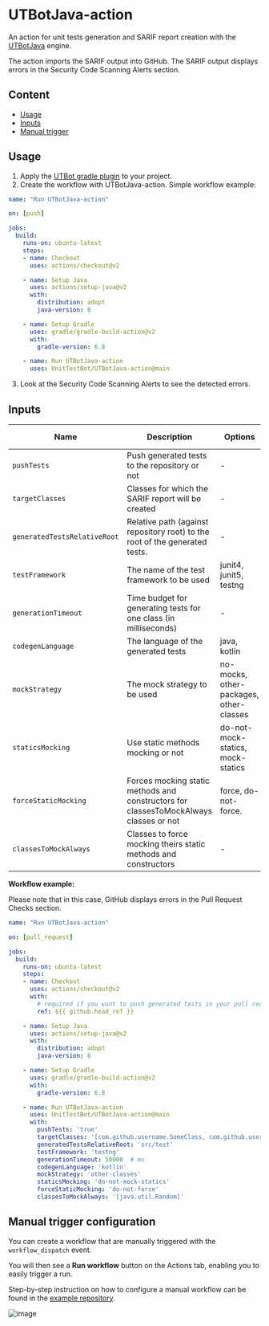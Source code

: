# UTBotJava-action

An action for unit tests generation and SARIF report creation with the [UTBotJava](https://github.com/UnitTestBot/UTBotJava) engine.

The action imports the SARIF output into GitHub. The SARIF output displays errors in the Security Code Scanning Alerts section.

## Content

- [Usage](#usage)
- [Inputs](#inputs)
- [Manual trigger](#manual-trigger-configuration)

## Usage

1. Apply the [UTBot gradle plugin](https://plugins.gradle.org/plugin/org.utbot.gradle.plugin) to your project.
2. Create the workflow with UTBotJava-action. Simple workflow example:

```YAML
name: "Run UTBotJava-action"

on: [push]

jobs:
  build:
    runs-on: ubuntu-latest
    steps:
    - name: Checkout
      uses: actions/checkout@v2

    - name: Setup Java
      uses: actions/setup-java@v2
      with:
        distribution: adopt
        java-version: 8

    - name: Setup Gradle
      uses: gradle/gradle-build-action@v2
      with:
        gradle-version: 6.8

    - name: Run UTBotJava-action
      uses: UnitTestBot/UTBotJava-action@main
```
3. Look at the Security Code Scanning Alerts to see the detected errors.

## Inputs

| Name | Description | Options | Default value |
| --- | --- | --- | --- |
| `pushTests` | Push generated tests to the repository or not | - | true |
| `targetClasses` | Classes for which the SARIF report will be created | - | all |
| `generatedTestsRelativeRoot` | Relative path (against repository root) to the root of the generated tests. | - | .utbot/test |
| `testFramework` | The name of the test framework to be used | junit4, junit5, testng | junit5 |
| `generationTimeout` | Time budget for generating tests for one class (in milliseconds) | - | 60000 |
| `codegenLanguage` | The language of the generated tests | java, kotlin | java |
| `mockStrategy` | The mock strategy to be used | no-mocks, other-packages, other-classes | other-packages |
| `staticsMocking` | Use static methods mocking or not | do-not-mock-statics, mock-statics | mock-statics |
| `forceStaticMocking` | Forces mocking static methods and constructors for classesToMockAlways classes or not | force, do-not-force. | force |
| `classesToMockAlways` | Classes to force mocking theirs static methods and constructors | - | some internal classes |

__Workflow example:__

Please note that in this case, GitHub displays errors in the Pull Request Checks section.

```YAML
name: "Run UTBotJava-action"

on: [pull_request]

jobs:
  build:
    runs-on: ubuntu-latest
    steps:
    - name: Checkout
      uses: actions/checkout@v2
      with:
        # required if you want to push generated tests in your pull request
        ref: ${{ github.head_ref }}

    - name: Setup Java
      uses: actions/setup-java@v2
      with:
        distribution: adopt
        java-version: 8

    - name: Setup Gradle
      uses: gradle/gradle-build-action@v2
      with:
        gradle-version: 6.8

    - name: Run UTBotJava-action
      uses: UnitTestBot/UTBotJava-action@main
      with:
        pushTests: 'true'
        targetClasses: '[com.github.username.SomeClass, com.github.username.AnotherClass]'
        generatedTestsRelativeRoot: 'src/test'
        testFramework: 'testng'
        generationTimeout: 50000  # ms
        codegenLanguage: 'kotlin'
        mockStrategy: 'other-classes'
        staticsMocking: 'do-not-mock-statics'
        forceStaticMocking: 'do-not-force'
        classesToMockAlways: '[java.util.Random]'
```

## Manual trigger configuration

You can create a workflow that are manually triggered with the `workflow_dispatch` event.

You will then see a __Run workflow__ button on the Actions tab, enabling you to easily trigger a run.

Step-by-step instruction on how to configure a manual workflow can be found in the [example repository](https://github.com/UnitTestBot/UTBotJava-action-example).

![image](https://user-images.githubusercontent.com/54814796/176915768-e89bf101-56e6-4303-8b77-485c7ecb5143.png)
